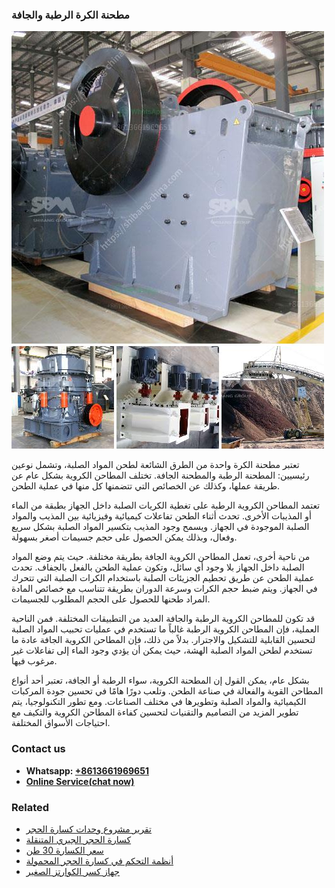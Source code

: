 <h3>مطحنة الكرة الرطبة والجافة</h3><img src='1701854032.jpg' alt=''><p>تعتبر مطحنة الكرة واحدة من الطرق الشائعة لطحن المواد الصلبة، وتشمل نوعين رئيسيين: المطحنة الرطبة والمطحنة الجافة. تختلف المطاحن الكروية بشكل عام عن طريقة عملها، وكذلك عن الخصائص التي تتضمنها كل منها في عملية الطحن.</p><p>تعتمد المطاحن الكروية الرطبة على تغطية الكريات الصلبة داخل الجهاز بطبقة من الماء أو المذيبات الأخرى. تحدث أثناء الطحن تفاعلات كيميائية وفيزيائية بين المذيب والمواد الصلبة الموجودة في الجهاز. ويسمح وجود المذيب بتكسير المواد الصلبة بشكل سريع وفعال، وبذلك يمكن الحصول على حجم جسيمات أصغر بسهولة.</p><p>من ناحية أخرى، تعمل المطاحن الكروية الجافة بطريقة مختلفة. حيث يتم وضع المواد الصلبة داخل الجهاز بلا وجود أي سائل، وتكون عملية الطحن بالفعل بالجفاف. تحدث عملية الطحن عن طريق تحطيم الجزيئات الصلبة باستخدام الكرات الصلبة التي تتحرك في الجهاز. ويتم ضبط حجم الكرات وسرعة الدوران بطريقة تتناسب مع خصائص المادة المراد طحنها للحصول على الحجم المطلوب للجسيمات.</p><p>قد تكون للمطاحن الكروية الرطبة والجافة العديد من التطبيقات المختلفة. فمن الناحية العملية، فإن المطاحن الكروية الرطبة غالباً ما تستخدم في عمليات تحبيب المواد الصلبة لتحسين القابلية للتشكيل والاجترار. بدلاً من ذلك، فإن المطاحن الكروية الجافة عادة ما تستخدم لطحن المواد الصلبة الهشة، حيث يمكن أن يؤدي وجود الماء إلى تفاعلات غير مرغوب فيها.</p><p>بشكل عام، يمكن القول إن المطحنة الكروية، سواء الرطبة أو الجافة، تعتبر أحد أنواع المطاحن القوية والفعالة في صناعة الطحن. وتلعب دورًا هامًا في تحسين جودة المركبات الكيميائية والمواد الصلبة وتطويرها في مختلف الصناعات. ومع تطور التكنولوجيا، يتم تطوير المزيد من التصاميم والتقنيات لتحسين كفاءة المطاحن الكروية والتكيف مع احتياجات الأسواق المختلفة.</p><h3>Contact us</h3><ul><li><strong>Whatsapp:&nbsp;<a href="https://wa.me/8613661969651">+8613661969651</a></strong></li><li><a href="https://swt.shibang-china.com/?git&amp;zhl&amp;مطحنة الكرة الرطبة والجافة"><strong>Online Service(chat now)</strong></a></li></ul><h3>Related</h3><ul><li><a href='تقرير مشروع وحدات كسارة الحجر.md'>تقرير مشروع وحدات كسارة الحجر</a></li><li><a href='كسارة الحجر الجيري المتنقلة.md'>كسارة الحجر الجيري المتنقلة</a></li><li><a href='سعر الكسارة 30 طن.md'>سعر الكسارة 30 طن</a></li><li><a href='أنظمة التحكم في كسارة الحجر المحمولة.md'>أنظمة التحكم في كسارة الحجر المحمولة</a></li><li><a href='جهاز كسر الكوارتز الصغير.md'>جهاز كسر الكوارتز الصغير</a></li></ul>